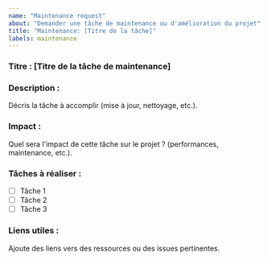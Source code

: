 ```yaml
---
name: "Maintenance request"
about: "Demander une tâche de maintenance ou d'amélioration du projet"
title: "Maintenance: [Titre de la tâche]"
labels: maintenance
---
```


### Titre : [Titre de la tâche de maintenance]

### Description :

Décris la tâche à accomplir (mise à jour, nettoyage, etc.).

### Impact :

Quel sera l'impact de cette tâche sur le projet ? (performances, maintenance, etc.).

### Tâches à réaliser :

- [ ] Tâche 1
- [ ] Tâche 2
- [ ] Tâche 3

### Liens utiles :

Ajoute des liens vers des ressources ou des issues pertinentes.
